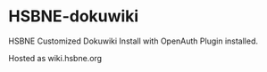 # HSBNE-dokuwiki
HSBNE Customized Dokuwiki Install with OpenAuth Plugin installed.

Hosted as wiki.hsbne.org
